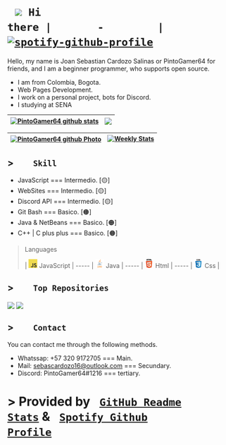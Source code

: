 <!--https://cdn.discordapp.com/emojis/905827157782200320.png?size=80-->
#  <code>⠀<img src="https://avatars.githubusercontent.com/u/84690368?v=4" height="80px">&nbsp;Hi there |⠀⠀⠀⠀⠀⠀-⠀⠀⠀⠀⠀⠀⠀| [![spotify-github-profile](https://spotify-github-profile.vercel.app/api/view?uid=uwjnzqtalkghfb2gd7ueltxzb&cover_image=true&theme=novatorem&bar_color=ff0000&bar_color_cover=false)](https://github.com/kittinan/spotify-github-profile)  </code>
Hello, my name is Joan Sebastian Cardozo Salinas or PintoGamer64 for friends, and I am a beginner programmer, who supports open source.
* I am from Colombia, Bogota.
* Web Pages Development.
* I work on a personal project, bots for Discord.
* I studying at SENA

| <a href="https://github.com/PintoGamer64/PintoGamer64"><img align="center" src="https://github-readme-stats.vercel.app/api?username=PintoGamer64&show_icons=true&include_all_commits=true&theme=dark&bg_color=00000000&hide_border=true" alt="PintoGamer64 github stats" /></a> | <a href="https://github.com/PintoGamer64/PintoGamer64"><img align="center" src="https://github-readme-stats.vercel.app/api/top-langs/?username=PintoGamer64&layout=compact&theme=dark&bg_color=00000000&hide_border=true" height="195px"/></a> |
| ----- | ----- |


| <a href="https://discord.com/users/655455259216576551" target="_blank"><img align="center" src="https://pa1.narvii.com/7928/d1bd6fe4035cddd0d55f4ba38a60fa2275f2df87r1-500-421_hq.gif" alt="PintoGamer64 github Photo" height="195px"/><a> | <a href="https://wakatime.com/@PintoGamer64" target="_blank"> <img height="195px" alt="Weekly Stats" src="https://github-readme-stats.vercel.app/api/wakatime?username=PintoGamer64&border_radius=5px&theme=dark&bg_color=00000000&border_color=1f1f1f&icon_color=58a6ff&hide_border=true&show_icons=true&disable_animations=false&custom_title=Weekly%20Stats"></a> |
| ----- | ----- |
  

## > <code>⠀⠀⠀Skill</code>
* JavaScript === Intermedio. [🟡]
* WebSites === Intermedio. [🟡]
* Discord API === Intermedio. [🟡]
* Git Bash === Basico. [🟠]
* Java & NetBeans === Basico. [🟠]
* C++ | C plus plus === Basico. [🟠]

> Languages <p></p> | <code><img height="20" src="https://raw.githubusercontent.com/github/explore/80688e429a7d4ef2fca1e82350fe8e3517d3494d/topics/javascript/javascript.png"></code> JavaScript | ----- 
| <code><img height="20" src="https://raw.githubusercontent.com/github/explore/80688e429a7d4ef2fca1e82350fe8e3517d3494d/topics/java/java.png"></code> Java | ----- 
| <code><img height="20" src="https://raw.githubusercontent.com/github/explore/80688e429a7d4ef2fca1e82350fe8e3517d3494d/topics/html/html.png"></code> Html | ----- 
| <code><img height="20" src="https://raw.githubusercontent.com/github/explore/80688e429a7d4ef2fca1e82350fe8e3517d3494d/topics/css/css.png"></code> Css |

## > <code>⠀⠀⠀Top Repositories </code>
<a href="https://github.com/PintoGamer64/Ookami-Source-Code"><img align="center" src="https://github-readme-stats.vercel.app/api/pin/?username=PintoGamer64&repo=Ookami-Source-Code&theme=dark"  height="125px"/></a>
<a href="https://github.com/PintoGamer64/Sofiaplus-Remake"><img align="center" src="https://github-readme-stats.vercel.app/api/pin/?username=PintoGamer64&repo=Sofiaplus-Remake&theme=dark" height="125px"/></a>

<!--<code> <a href="https://matepedia.000webhostapp.com/HTML's/index.html" target="_blank"><img height="335px" align="center" src="https://matepedia.000webhostapp.com/Imagenes/NewSpace%20NewNew!!!!.png"></a> </code>-->

## > <code>⠀⠀⠀Contact </code>
You can contact me through the following methods.

* Whatssap: +57 320 9172705 === Main.
* Mail: sebascardozo16@outlook.com === Secundary.
* Discord: PintoGamer64#1216 === tertiary.

# > Provided by <code> [GitHub Readme Stats](https://github.com/anuraghazra/github-readme-stats)</code>  &  <code> [Spotify Github Profile](https://github.com/kittinan/spotify-github-profile) </code>

<!--
**PintoGamer64/PintoGamer64** is a ✨ _special_ ✨ repository because its `README.md` (this file) appears on your GitHub profile.

Here are some ideas to get you started:

- 🔭 I’m currently working on ...
- 🌱 I’m currently learning ...
- 👯 I’m looking to collaborate on ...
- 🤔 I’m looking for help with ...
- 💬 Ask me about ...
- 📫 How to reach me: ...
- 😄 Pronouns: ...
- ⚡ Fun fact: ...
-->

